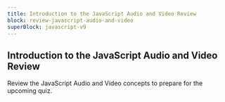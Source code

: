 ```yaml
---
title: Introduction to the JavaScript Audio and Video Review
block: review-javascript-audio-and-video
superBlock: javascript-v9
---
```


## Introduction to the JavaScript Audio and Video Review

Review the JavaScript Audio and Video concepts to prepare for the upcoming quiz.
